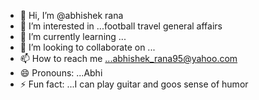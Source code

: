 - 👋 Hi, I’m @abhishek rana
- 👀 I’m interested in ...football travel general affairs
- 🌱 I’m currently learning ...
- 💞️ I’m looking to collaborate on ...
- 📫 How to reach me ...abhishek_rana95@yahoo.com
- 😄 Pronouns: ...Abhi
- ⚡ Fun fact: ...I can play guitar and goos sense of humor

<!---
abrana81/abhishek rana is a ✨ special ✨ repository because its `README.md` (this file) appears on your GitHub profile.
You can click the Preview link to take a look at your changes.
--->
